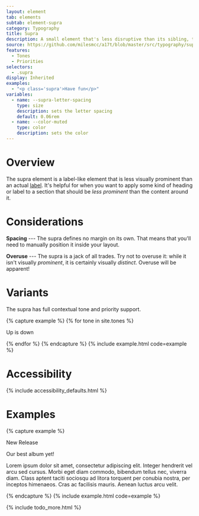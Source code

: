 ```yaml
---
layout: element
tab: elements
subtab: element-supra
category: Typography
title: Supra
description: A small element that's less disruptive than its sibling, the label
source: https://github.com/milesmcc/a17t/blob/master/src/typography/supra.css
features:
  - Tones
  - Priorities
selectors:
  - .supra
display: Inherited
examples:
  - "<p class='supra'>Have fun</p>"
variables:
  - name: --supra-letter-spacing
    type: size
    description: sets the letter spacing
    default: 0.06rem
  - name: --color-muted
    type: color
    description: sets the color
---
```


# Overview

The supra element is a label-like element that is less visually prominent than an actual [label](/typography/label). It's helpful for when you want to apply some kind of heading or label to a section that should be _less prominent_ than the content around it.

# Considerations

**Spacing** --- The supra defines no margin on its own. That means that you'll need to manually position it inside your layout.

**Overuse** --- The supra is a jack of all trades. Try not to overuse it: while it isn't visually _prominent_, it is certainly visually _distinct_. Overuse will be apparent!

# Variants

The supra has full contextual tone and priority support.

{% capture example %}
{% for tone in site.tones %}
<p class="supra ~{{tone}} @low">Up is down</p>
{% endfor %}
{% endcapture %}
{% include example.html code=example %}

# Accessibility

{% include accessibility_defaults.html %}

# Examples

{% capture example %}
<p class="supra">New Release</p>
<p class="font-medium text-2xl text-neutral-900 mb-2">Our best album yet!</p>
<p>Lorem ipsum dolor sit amet, consectetur adipiscing elit. Integer hendrerit vel arcu sed cursus. Morbi eget diam commodo, bibendum tellus nec, viverra diam. Class aptent taciti sociosqu ad litora torquent per conubia nostra, per inceptos himenaeos. Cras ac facilisis mauris. Aenean luctus arcu velit.</p>
{% endcapture %}
{% include example.html code=example %}

{% include todo_more.html %}